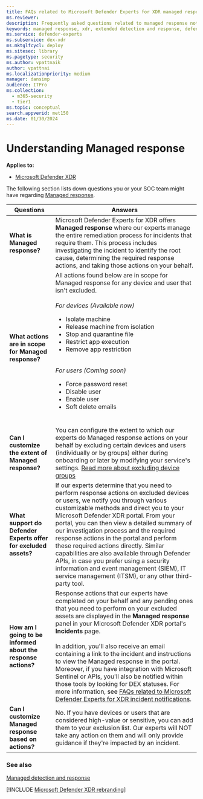 ```yaml
---
title: FAQs related to Microsoft Defender Experts for XDR managed response
ms.reviewer:
description: Frequently asked questions related to managed response notifications
keywords: managed response, xdr, extended detection and response, defender experts for xdr, managed response faq xdr, managed detection and response (MDR) service, app execution, app restriction, real-time visibility with XDR experts, FAQ's related to XDR, isolate device, exclusions, high-value devices
ms.service: defender-experts
ms.subservice: dex-xdr
ms.mktglfcycl: deploy
ms.sitesec: library
ms.pagetype: security
ms.author: vpattnaik
author: vpattnai
ms.localizationpriority: medium
manager: dansimp
audience: ITPro
ms.collection:
  - m365-security
  - tier1
ms.topic: conceptual
search.appverid: met150
ms.date: 01/30/2024
---
```


# Understanding Managed response

**Applies to:**

- [Microsoft Defender XDR](microsoft-365-defender.md)

The following section lists down questions you or your SOC team might have regarding [Managed response](managed-detection-and-response-xdr.md).

| Questions | Answers |
|---------|---------|
|**What is Managed response?** | Microsoft Defender Experts for XDR offers **Managed response** where our experts manage the entire remediation process for incidents that require them. This process includes investigating the incident to identify the root cause, determining the required response actions, and taking those actions on your behalf.|
|**What actions are in scope for Managed response?** | All actions found below are in scope for Managed response for any device and user that isn't excluded.<br><br>*For devices* *(Available now)*<ul><li>Isolate machine<br><li>Release machine from isolation<br><li>Stop and quarantine file<br><li>Restrict app execution<br><li>Remove app restriction</ul><br>*For users (Coming soon)*<ul><li>Force password reset<br><li>Disable user<br><li>Enable user<br><li>Soft delete emails </ul><br> |
|**Can I customize the extent of Managed response?** | You can configure the extent to which our experts do Managed response actions on your behalf by excluding certain devices and users (individually or by groups) either during onboarding or later by modifying your service's settings. [Read more about excluding device groups](../defender/get-started-xdr.md#exclude-devices-from-remediation) |
|**What support do Defender Experts offer for excluded assets?** | If our experts determine that you need to perform response actions on excluded devices or users, we notify you through various customizable methods and direct you to your Microsoft Defender XDR portal. From your portal, you can then view a detailed summary of our investigation process and the required response actions in the portal and perform these required actions directly. Similar capabilities are also available through Defender APIs, in case you prefer using a security information and event management (SIEM), IT service management (ITSM), or any other third-party tool. |
|**How am I going to be informed about the response actions?** | Response actions that our experts have completed on your behalf and any pending ones that you need to perform on your excluded assets are displayed in the **Managed response** panel in your Microsoft Defender XDR portal's **Incidents** page. <br><br>In addition, you'll also receive an email containing a link to the incident and instructions to view the Managed response in the portal. Moreover, if you have integration with Microsoft Sentinel or APIs, you'll also be notified within those tools by looking for DEX statuses. For more information, see [FAQs related to Microsoft Defender Experts for XDR incident notifications](../defender/faq-incident-notifications-xdr.md).|
|**Can I customize Managed response based on actions?** | No. If you have devices or users that are considered high-value or sensitive, you can add them to your exclusion list. Our experts will NOT take any action on them and will only provide guidance if they're impacted by an incident.|

### See also

[Managed detection and response](managed-detection-and-response-xdr.md)

[!INCLUDE [Microsoft Defender XDR rebranding](../../includes/defender-m3d-techcommunity.md)]
